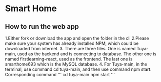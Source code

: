 # Smart Home

## How to run the web app
1.Either fork or download the app and open the folder in the cli
2.Please make sure your system has already installed NPM, which could be downloaded from internet. 
3. There are three files. One is named Tuya-main, used as the backend and is connecting to database. The other one is named firstlearning-react, used as the frontend. The last one is smarthome693 which is the MySQL database.
4. For Tuya-main, in the terminal, use command cd tuya-main, and then use command npm start. Corresponding command
'''
cd tuya-main
npm start
'''
